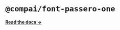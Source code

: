 # `@compai/font-passero-one`

[**Read the docs &rarr;**](https://components.ai/docs/typefaces/passero-one)
